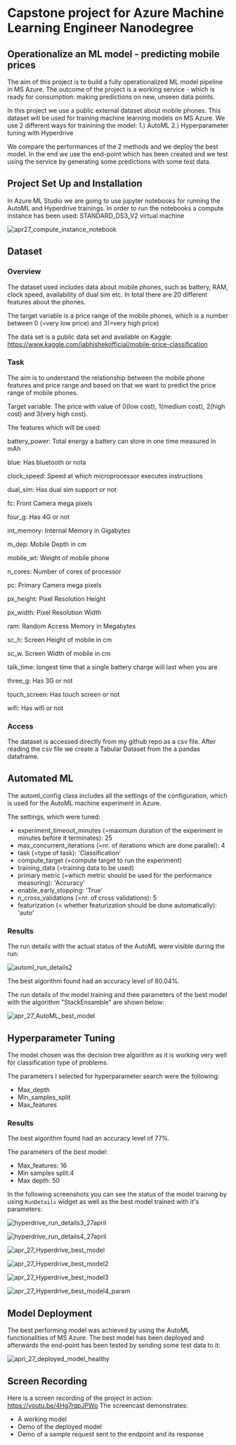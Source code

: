 
# Capstone project for Azure Machine Learning Engineer Nanodegree
## Operationalize an ML model  - predicting mobile prices 

The aim of this project is to build a fully operationalized ML model pipeline in MS Azure. The outcome of the project is a working service - which is ready for consumption: making predictions on new, unseen data points.

In this project we use a public external dataset about mobile phones.
This dataset will be used for training machine learning models on MS Azure. We use 2 different ways for trainining the model:
1.) AutoML
2.) Hyperparameter tuning with Hyperdrive

We compare the performances of the 2 methods and we deploy the best model.
In the end we use the end-point which has been created and we test using the service by generating some predictions with some test data.


## Project Set Up and Installation

In Azure ML Studio we are going to use jupyter notebooks for running the AutoML and Hyperdrive trainings.
In order to run the notebooks a compute instance has been used: STANDARD_DS3_V2 virtual machine

![apr27_compute_instance_notebook](https://user-images.githubusercontent.com/4347923/116284597-8b0c5280-a78d-11eb-962d-cfb066f2e405.JPG)

## Dataset

### Overview

The dataset used includes data about mobile phones, such as battery, RAM, clock speed, availability of dual sim etc.
In total there are 20 different features about the phones.

The target variable is a price range of the mobile phones, which is a number between 0 (=very low price) and 3(=very high price)

The data set is a public data set and available on Kaggle:
https://www.kaggle.com/iabhishekofficial/mobile-price-classification


### Task
The aim is to understand the relationship between the mobile phone features and price range and based on that we want to predict the price range of mobile phones.

Target variable:
The price with value of 0(low cost), 1(medium cost), 2(high cost) and 3(very high cost).

The features which will be used:

battery_power: Total energy a battery can store in one time measured in mAh

blue: Has bluetooth or nota

clock_speed: Speed at which microprocessor executes instructions

dual_sim: Has dual sim support or not

fc: Front Camera mega pixels

four_g: Has 4G or not

int_memory: Internal Memory in Gigabytes

m_dep: Mobile Depth in cm

mobile_wt: Weight of mobile phone

n_cores: Number of cores of processor

pc: Primary Camera mega pixels

px_height: Pixel Resolution Height

px_width: Pixel Resolution Width

ram: Random Access Memory in Megabytes

sc_h: Screen Height of mobile in cm

sc_w. Screen Width of mobile in cm

talk_time: longest time that a single battery charge will last when you are

three_g: Has 3G or not

touch_screen: Has touch screen or not

wifi: Has wifi or not


### Access

The dataset is accessed directly from my github repo as a csv file.
After reading the csv file we create a Tabular Dataset from the a pandas dataframe.

## Automated ML

The automl_config class includes all the settings of the configuration, which is used for the AutoML machine experiment in Azure.

The settings, which were tuned:
  - experiment_timeout_minutes (=maximum duration of the experiment in minutes before it terminates): 25
  - max_concurrent_iterations (=nr. of iterations which are done parallel): 4
  - task (=type of task): 'Classification'
  - compute_target (=compute target to run the experiment)
  - training_data (=training data to be used)
  - primary metric (=which metric should be used for the performance measuring): 'Accuracy'
  - enable_early_stopping: 'True'
  - n_cross_validations (=nr. of cross validations): 5
  - featurization (= whether featurization should be done automatically): 'auto'

### Results

The run details with the actual status of the AutoML were visible during the run:

![automl_run_details2](https://user-images.githubusercontent.com/4347923/116285781-c2c7ca00-a78e-11eb-8c78-a578e4395711.JPG)


The best algorithm found had an accuracy level of 80.04%.

The run details of the model training and thee parameters of the best model with the algorithm "StackEnsamble" are shown below:

![apr_27_AutoML_best_model](https://user-images.githubusercontent.com/4347923/116284587-89db2580-a78d-11eb-9ce5-1568ee47134c.JPG)



## Hyperparameter Tuning

The model chosen was the decision tree algorithm as it is working very well for classification type of problems.

The parameters I selected for hyperparameter search were the following:
- Max_depth
- Min_samples_split
- Max_features

### Results

The best algorithm found had an accuracy level of 77%.

The parameters of the best model:
- Max_features: 16
- Min samples split:4
- Max depth: 50

In the following screenshots you can see the status of the model training by using `RunDetails` widget as well as the best model trained with it's parameters:

![hyperdrive_run_details3_27april](https://user-images.githubusercontent.com/4347923/116284600-8ba4e900-a78d-11eb-8317-5a6ecbe39b7f.JPG)

![hyperdrive_run_details4_27april](https://user-images.githubusercontent.com/4347923/116284603-8c3d7f80-a78d-11eb-8e78-c5a598b1e1d1.JPG)


![apr_27_Hyperdrive_best_model](https://user-images.githubusercontent.com/4347923/116284589-8a73bc00-a78d-11eb-9338-9f4a817fd5a9.JPG)

![apr_27_Hyperdrive_best_model2](https://user-images.githubusercontent.com/4347923/116284590-8a73bc00-a78d-11eb-9bd1-1ac63ce7f0c1.JPG)

![apr_27_Hyperdrive_best_model3](https://user-images.githubusercontent.com/4347923/116284594-8b0c5280-a78d-11eb-8989-4c3b7d4ce9d8.JPG)

![apr_27_Hyperdrive_best_model4_param](https://user-images.githubusercontent.com/4347923/116284596-8b0c5280-a78d-11eb-939d-d9b36d6811df.JPG)


## Model Deployment

The best performing model was achieved by using the AutoML functionalities of MS Azure.
The best model has been deployed and afterwards the end-point has been tested by sending some test data to it:

![apri_27_deployed_model_healthy](https://user-images.githubusercontent.com/4347923/116284599-8ba4e900-a78d-11eb-8889-79c337848010.JPG)




## Screen Recording
Here is a screen recording of the project in action: https://youtu.be/4Hg7rqpJPWo
The screencast demonstrates:
- A working model
- Demo of the deployed  model
- Demo of a sample request sent to the endpoint and its response


